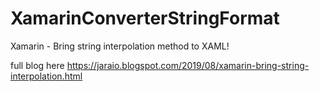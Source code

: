 # XamarinConverterStringFormat
Xamarin - Bring string interpolation method to XAML!

full blog here
https://jaraio.blogspot.com/2019/08/xamarin-bring-string-interpolation.html

